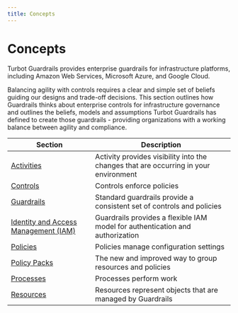 ```yaml
---
title: Concepts
---
```


# Concepts

Turbot Guardrails provides enterprise guardrails for infrastructure platforms, including Amazon Web Services, Microsoft Azure, and Google Cloud.

Balancing agility with controls requires a clear and simple set of beliefs guiding our designs and trade-off decisions. This section outlines how Guardrails thinks about enterprise controls for infrastructure governance and outlines the beliefs, models and assumptions Turbot Guardrails has defined to create those guardrails - providing organizations with a working balance between agility and compliance.

|  Section  | Description |
| ---------------------------------------------------- | ------------------------------------------------------------------------------|
| [Activities](concepts/activities)                    | Activity provides visibility into the changes that are occurring in your environment                                            |
| [Controls](concepts/controls)                        | Controls enforce policies                                                     |
| [Guardrails](concepts/guardrails)                    | Standard guardrails provide a consistent set of controls and policies         |
| [Identity and Access Management (IAM)](concepts/iam) | Guardrails provides a flexible IAM model for authentication and authorization |
| [Policies](concepts/policies)                        | Policies manage configuration settings                                        |
| [Policy Packs](concepts/policy-packs)                | The new and improved way to group resources and policies                      |
| [Processes](concepts/processes)                      | Processes perform work                                                        |
| [Resources](concepts/resources)                      | Resources represent objects that are managed by Guardrails                    |
